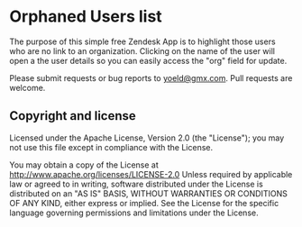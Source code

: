 # Orphaned Users list

The purpose of this simple free Zendesk App is to highlight those users who are no link to an organization. Clicking on the name of the user will open a the user details so you can easily access the "org" field for update.

Please submit requests or bug reports to yoeld@gmx.com. Pull requests are welcome.

## Copyright and license

Licensed under the Apache License, Version 2.0 (the "License"); you may not use this file except in compliance with the License.

You may obtain a copy of the License at http://www.apache.org/licenses/LICENSE-2.0 Unless required by applicable law or agreed to in writing, software distributed under the License is distributed on an "AS IS" BASIS, WITHOUT WARRANTIES OR CONDITIONS OF ANY KIND, either express or implied. See the License for the specific language governing permissions and limitations under the License.

